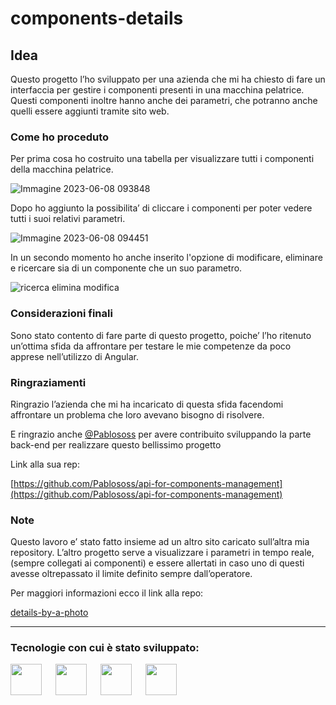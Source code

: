 # components-details
## Idea

Questo progetto l’ho sviluppato per una azienda che mi ha chiesto di fare un interfaccia per gestire i componenti presenti in una macchina pelatrice. Questi componenti inoltre hanno anche dei parametri, che potranno anche quelli essere aggiunti tramite sito web.

### Come ho proceduto

Per prima cosa ho costruito una tabella per visualizzare tutti i componenti della macchina pelatrice. 

![Immagine 2023-06-08 093848](https://github.com/LucaGiovannini02/components-details/assets/58634285/78a0f5b3-d183-419b-bd28-4fc2bac27af0)

Dopo ho aggiunto la possibilita’ di cliccare i componenti per poter vedere tutti i suoi relativi parametri.

![Immagine 2023-06-08 094451](https://github.com/LucaGiovannini02/components-details/assets/58634285/f61c900b-6d38-4c10-96f8-24ad0f6b48b8)

In un secondo momento ho anche inserito l'opzione di modificare, eliminare e ricercare sia di un componente che un suo parametro.

![ricerca elimina modifica](https://github.com/LucaGiovannini02/components-details/assets/58634285/d20f8ebc-90e2-4937-9fb1-dc122fcdc5c2)

### Considerazioni finali

Sono stato contento di fare parte di questo progetto, poiche’ l’ho ritenuto un’ottima sfida da affrontare per testare le mie competenze da poco apprese nell’utilizzo di Angular.

### Ringraziamenti

Ringrazio l’azienda che mi ha incaricato di questa sfida facendomi affrontare un problema che loro avevano bisogno di risolvere. 

E ringrazio anche [@Pablososs](https://github.com/Pablososs) per avere contribuito sviluppando la parte back-end per realizzare questo bellissimo progetto

Link alla sua rep:

[https://github.com/Pablososs/api-for-components-management](https://github.com/Pablososs/api-for-components-management)

### Note

Questo lavoro e’ stato fatto insieme ad un altro sito caricato sull’altra mia repository. L’altro progetto serve a visualizzare i parametri in tempo reale, (sempre collegati ai componenti) e essere allertati in caso uno di questi avesse oltrepassato il limite definito sempre dall’operatore.

Per maggiori informazioni ecco il link alla repo:

[details-by-a-photo](https://github.com/LucaGiovannini02/details-by-a-photo)

---

### Tecnologie con cui è stato sviluppato:

<img src="https://upload.wikimedia.org/wikipedia/commons/thumb/9/9a/Visual_Studio_Code_1.35_icon.svg/2048px-Visual_Studio_Code_1.35_icon.svg.png" width="50"> &emsp; <img src="https://upload.wikimedia.org/wikipedia/commons/thumb/c/cf/Angular_full_color_logo.svg/2048px-Angular_full_color_logo.svg.png" width="50" /> &emsp; <img src="https://upload.wikimedia.org/wikipedia/commons/thumb/d/d5/Tailwind_CSS_Logo.svg/2048px-Tailwind_CSS_Logo.svg.png" width="50"> &emsp; <img src="https://ng-bootstrap.github.io/img/logo-stack.svg" width="50">

